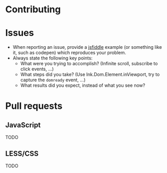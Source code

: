 Contributing
============

Issues
======

 - When reporting an issue, provide a [jsfiddle](http://www.jsfiddle.net) example (or something like it, such as codepen) which reproduces your problem.
 - Always state the following key points:
   - What were you trying to accomplish? (Infinite scroll, subscribe to click events, ...)
   - What steps did you take? (Use Ink.Dom.Element.inViewport, try to capture the `domready` event, ...)
   - What results did you expect, instead of what you see now?

Pull requests
=============

JavaScript
---------- 

TODO 


LESS/CSS
--------

TODO 

